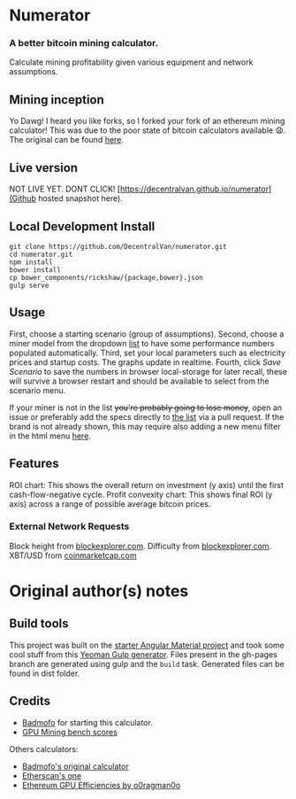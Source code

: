 # Numerator
### A better bitcoin mining calculator.
Calculate mining profitability given various equipment and network assumptions.

## Mining inception
Yo Dawg! I heard you like forks, so I forked your fork of an ethereum mining calculator! This was due to the poor state of bitcoin calculators available :weary:.
The original can be found [here](https://github.com/anthonygraignic/ethereum-mining-calculator).

## Live version
NOT LIVE YET. DONT CLICK!
[https://decentralvan.github.io/numerator](Github hosted snapshot here).

## Local Development Install
```
git clone https://github.com/DecentralVan/numerator.git
cd numerator.git
npm install
bower install
cp bower_components/rickshaw/{package,bower}.json
gulp serve
```

## Usage
First, choose a starting scenario (group of assumptions).
Second, choose a miner model from the dropdown [list](app/assets/json/asics.json) to have some performance numbers populated automatically.
Third, set your local parameters such as electricity prices and startup costs. The graphs update in realtime.
Fourth, click _Save Scenario_ to save the numbers in browser local-storage for later recall, these will survive a browser restart and should be available to select from the scenario menu.

If your miner is not in the list ~~you're probably going to lose money~~, open an issue or preferably add the specs directly to [the list](https://github.com/DecentralVan/numerator/blob/bitcoin/src/assets/json/asics.json) via a pull request. If the brand is not already shown, this may require also adding a new menu filter in the html menu [here](https://github.com/DecentralVan/numerator/blob/bitcoin/src/index.html).

## Features

ROI chart: This shows the overall return on investment (y axis) until the first cash-flow-negative cycle.
Profit convexity chart: This shows final ROI (y axis) across a range of possible average bitcoin prices.

### External Network Requests
Block height from [blockexplorer.com](https://blockexplorer.com/api/status?q=getBlockCount).
Difficulty from [blockexplorer.com](https://blockexplorer.com/api/status?q=getDifficulty).
XBT/USD from [coinmarketcap.com](https://coinmarketcap-nexuist.rhcloud.com/api/btc)

# Original author(s) notes

## Build tools
This project was built on the [starter Angular Material project](https://github.com/angular/material-start) and took some cool stuff from this [Yeoman Gulp generator](https://github.com/Swiip/generator-gulp-angular).
Files present in the gh-pages branch are generated using gulp and the ``build`` task. Generated files can be found in dist folder.

## Credits
* [Badmofo](https://github.com/badmofo/ethereum-mining-calculator) for starting this calculator.
* [GPU Mining bench scores](http://forum.ethereum.org/discussion/2134/gpu-mining-is-out-come-and-let-us-know-of-your-bench-scores)

Others calculators:

* [Badmofo's original calculator](http://badmofo.github.io/ethereum-mining-calculator/)
* [Etherscan's one](http://etherscan.io/ether-mining-calculator)
* [Ethereum GPU Efficiencies by o0ragman0o](https://docs.google.com/spreadsheets/d/1s5SaThZ5eOSAiVMpmuIjz-_YjIlcxttAzKuWKAbczds/edit#gid=0)
